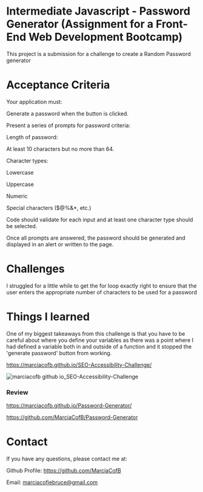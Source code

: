 # Intermediate Javascript - Password Generator (Assignment for a Front-End Web Development Bootcamp)

This project is a submission for a challenge to create a Random Password generator




# Acceptance Criteria
Your application must:

Generate a password when the button is clicked.

Present a series of prompts for password criteria:

Length of password:

At least 10 characters but no more than 64.

Character types:

Lowercase

Uppercase

Numeric

Special characters ($@%&*, etc.)

Code should validate for each input and at least one character type should be selected.

Once all prompts are answered, the password should be generated and displayed in an alert or written to the page.


# Challenges 
I struggled for a little while to get the for loop exactly right to ensure that the user enters the appropriate number of characters to be used for a password


 
# Things I learned

One of my biggest takeaways from this challenge is that you have to be careful about where you define your variables as there was a point where I had defined a variable both in and outside of a function and it stopped the 'generate password' button from working. 

https://marciacofb.github.io/SEO-Accessibility-Challenge/


![marciacofb github io_SEO-Accessibility-Challenge](https://user-images.githubusercontent.com/110351787/197876540-06a4b955-b083-447f-ac3f-d2368781b815.png)





### Review


https://marciacofb.github.io/Password-Generator/

https://github.com/MarciaCofB/Password-Generator




 
# Contact

If you have any questions, please contact me at: 
 
  Github Profile: https://github.com/MarciaCofB 

  Email:  marciacofiebruce@gmail.com

  
  
 



